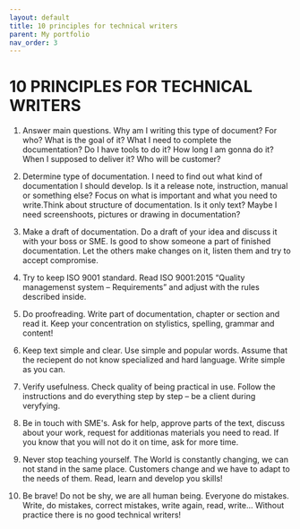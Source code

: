 ```yaml
---
layout: default
title: 10 principles for technical writers
parent: My portfolio
nav_order: 3
---
```


# 10 PRINCIPLES FOR TECHNICAL WRITERS

1. Answer main questions.
Why am I writing this type of document? For who? What is the goal of it? What I need to complete the documentation? Do I have tools to do it? How long I am gonna do it? When I supposed to deliver it? Who will be customer?

2. Determine type of documentation.
I need to find out what kind of documentation I should develop. Is it a release note, instruction, manual or something else? Focus on what is important and what you need to write.Think about structure of documentation. Is it only text? Maybe I need screenshoots, pictures or drawing in documentation?

3. Make a draft of documentation.
Do a draft of your idea and discuss it with your boss or SME. Is good to show someone a part of finished documentation. Let the others make changes on it, listen them and try to accept compromise.

4. Try to keep ISO 9001 standard.
Read ISO 9001:2015 “Quality managemenst system – Requirements” and adjust with the rules described inside.

5. Do proofreading.
Write part of documentation, chapter or section and read it. Keep your concentration on stylistics, spelling, grammar and content! 

6. Keep text simple and clear.
Use simple and popular words. Assume that the reciepent do not know specialized and hard language. Write simple as you can.

7. Verify usefulness.
Check quality of being practical in use. Follow the instructions and do everything step by step – be a client during veryfying.
 
8. Be in touch with SME's.
Ask for help, approve parts of the text, discuss about your work, request for additionas materials you need to read. If you know that you will not do it on time, ask for more time.

9. Never stop teaching yourself.
The World is constantly changing, we can not stand in the same place. Customers change and we have to adapt to the needs of them. Read, learn and develop you skills!

  10. Be brave!
Do not be shy, we are all human being. Everyone do mistakes. Write, do mistakes, correct mistakes, write again, read, write... Without practice there is no good technical writers!